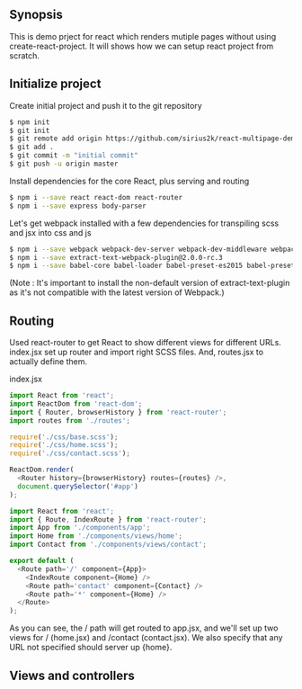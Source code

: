 ## Synopsis
This is demo prject for react which renders mutiple pages without using create-react-project. It will shows how we can setup react project from scratch.

## Initialize project
Create initial project and push it to the git repository
```bash
$ npm init
$ git init
$ git remote add origin https://github.com/sirius2k/react-multipage-demo.git
$ git add .
$ git commit -m "initial commit"
$ git push -u origin master
```

Install dependencies for the core React, plus serving and routing
```bash
$ npm i --save react react-dom react-router
$ npm i --save express body-parser
```

Let's get webpack installed with a few dependencies for transpiling scss and jsx into css and js
```bash
$ npm i --save webpack webpack-dev-server webpack-dev-middleware webpack-hot-middleware
$ npm i --save extract-text-webpack-plugin@2.0.0-rc.3
$ npm i --save babel-core babel-loader babel-preset-es2015 babel-preset-react node-sass sass-loader css-loader style-loader
```
(Note : It's important to install the non-default version of extract-text-plugin as it's not compatible with the latest version of Webpack.)

## Routing
Used react-router to get React to show different views for different URLs. index.jsx set up router and import right SCSS files. And, routes.jsx to actually define them.

index.jsx
```javascript
import React from 'react';
import ReactDom from 'react-dom';
import { Router, browserHistory } from 'react-router';
import routes from './routes';

require('./css/base.scss');
require('./css/home.scss');
require('./css/contact.scss');

ReactDom.render(
  <Router history={browserHistory} routes={routes} />,
  document.querySelector('#app')
);
```

```javascript
import React from 'react';
import { Route, IndexRoute } from 'react-router';
import App from './components/app';
import Home from './components/views/home';
import Contact from './components/views/contact';

export default (
  <Route path='/' component={App}>
    <IndexRoute component={Home} />
    <Route path='contact' component={Contact} />
    <Route path='*' component={Home} />
  </Route>
);
```
As you can see, the / path will get routed to app.jsx, and we'll set up two views for / (home.jsx) and /contact (contact.jsx). We also specify that any URL not specified should server up {home}.

## Views and controllers
